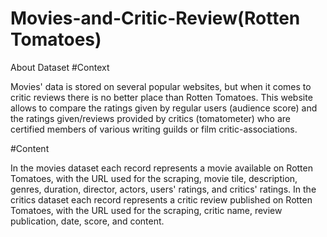 # Movies-and-Critic-Review(Rotten Tomatoes)
About Dataset
#Context

Movies' data is stored on several popular websites, but when it comes to critic reviews there is no better place than Rotten Tomatoes. This website allows to compare the ratings given by regular users (audience score) and the ratings given/reviews provided by critics (tomatometer) who are certified members of various writing guilds or film critic-associations.

#Content

In the movies dataset each record represents a movie available on Rotten Tomatoes, with the URL used for the scraping, movie tile, description, genres, duration, director, actors, users' ratings, and critics' ratings. In the critics dataset each record represents a critic review published on Rotten Tomatoes, with the URL used for the scraping, critic name, review publication, date, score, and content.
